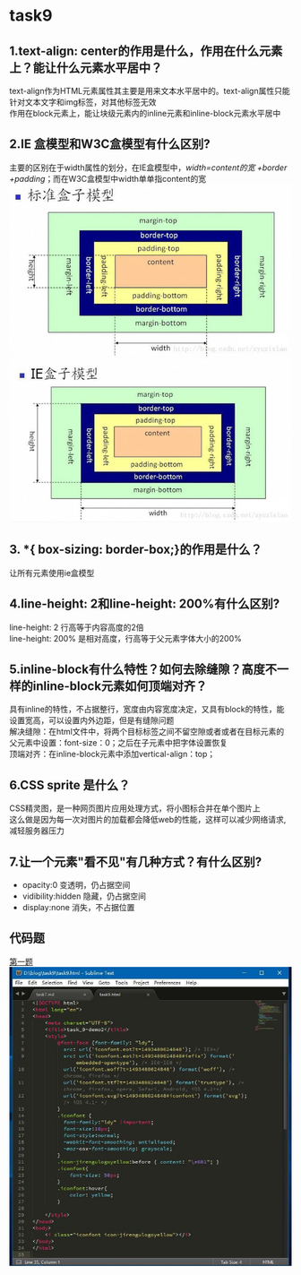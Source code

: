 # task9
## 1.text-align: center的作用是什么，作用在什么元素上？能让什么元素水平居中？
text-align作为HTML元素属性其主要是用来文本水平居中的。text-align属性只能针对文本文字和img标签，对其他标签无效  
作用在block元素上，能让块级元素内的inline元素和inline-block元素水平居中
## 2.IE 盒模型和W3C盒模型有什么区别?
主要的区别在于width属性的划分，在IE盒模型中，*width=content的宽 +border +padding*；而在W3C盒模型中width单单指content的宽  
![w3c盒模型](https://github.com/BernieLai/blog/blob/master/task9/w3cbox.jpg?raw=true)
![ie盒模型](https://github.com/BernieLai/blog/blob/master/task9/iebox.jpg?raw=true)
## 3. *{ box-sizing: border-box;}的作用是什么？
让所有元素使用ie盒模型
## 4.line-height: 2和line-height: 200%有什么区别?
line-height: 2 行高等于内容高度的2倍  
line-height: 200% 是相对高度，行高等于父元素字体大小的200%
## 5.inline-block有什么特性？如何去除缝隙？高度不一样的inline-block元素如何顶端对齐？
具有inline的特性，不占据整行，宽度由内容宽度决定，又具有block的特性，能设置宽高，可以设置内外边距，但是有缝隙问题  
解决缝隙：在html文件中，将两个目标标签之间不留空隙或者或者在目标元素的父元素中设置：font-size：0；之后在子元素中把字体设置恢复  
顶端对齐：在inline-block元素中添加vertical-align：top；
## 6.CSS sprite 是什么？
CSS精灵图，是一种网页图片应用处理方式，将小图标合并在单个图片上  
这么做是因为每一次对图片的加载都会降低web的性能，这样可以减少网络请求,减轻服务器压力
## 7.让一个元素"看不见"有几种方式？有什么区别?
- opacity:0 变透明，仍占据空间
- vidibility:hidden 隐藏，仍占据空间
- display:none 消失，不占据位置
## 代码题
[第一题](http://js.jirengu.com/soquyuvoje/2/edit?html,css,output)  
![第二题](https://github.com/BernieLai/blog/blob/master/task9/demo2.jpg?raw=true)
